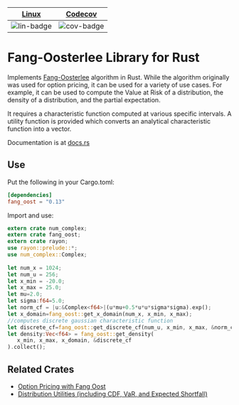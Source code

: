 | [Linux][lin-link] |  [Codecov][cov-link]  |
| :---------------: | :-------------------: |
| ![lin-badge]      | ![cov-badge]          |

[lin-badge]: https://travis-ci.org/phillyfan1138/fang_oost_rust.svg?branch=master "Travis build status"
[lin-link]:  https://travis-ci.org/phillyfan1138/fang_oost_rust "Travis build status"
[cov-badge]: https://codecov.io/gh/phillyfan1138/fang_oost_rust/branch/master/graph/badge.svg
[cov-link]:  https://codecov.io/gh/phillyfan1138/fang_oost_rust

# Fang-Oosterlee Library for Rust

Implements [Fang-Oosterlee](https://mpra.ub.uni-muenchen.de/8914/4/MPRA_paper_8914.pdf) algorithm in Rust.  While the algorithm originally was used for option pricing, it can be used for a variety of use cases.  For example, it can be used to compute the Value at Risk of a distribution, the density of a distribution, and the partial expectation.  

It requires a characteristic function computed at various specific intervals.  A utility function is provided which converts an analytical characteristic function into a vector. 

Documentation is at [docs.rs](https://docs.rs/fang_oost/0.13.7/fang_oost/)


## Use
Put the following in your Cargo.toml:

```toml
[dependencies]
fang_oost = "0.13"
```

Import and use:

```rust
extern crate num_complex;
extern crate fang_oost;
extern crate rayon;
use rayon::prelude::*;
use num_complex::Complex;
 
let num_x = 1024;
let num_u = 256;
let x_min = -20.0;
let x_max = 25.0;
let mu=2.0;
let sigma:f64=5.0;
let norm_cf = |u:&Complex<f64>|(u*mu+0.5*u*u*sigma*sigma).exp();
let x_domain=fang_oost::get_x_domain(num_x, x_min, x_max);
//computes discrete gaussian characteristic function
let discrete_cf=fang_oost::get_discrete_cf(num_u, x_min, x_max, &norm_cf);
let density:Vec<f64> = fang_oost::get_density(
   x_min, x_max, x_domain, &discrete_cf
).collect();
```

## Related Crates

* [Option Pricing with Fang Oost](https://crates.io/crates/fang_oost_option)
* [Distribution Utilities (including CDF, VaR, and Expected Shortfall)](https://crates.io/crates/cf_dist_utils)